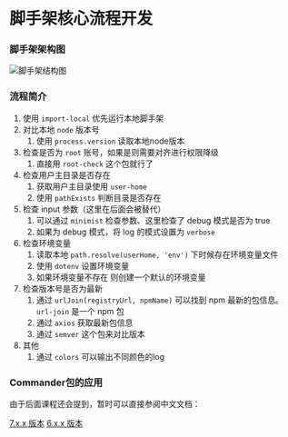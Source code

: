 # 脚手架核心流程开发

### 脚手架架构图

![脚手架结构图](/Users/daige/learn/students-learn-task/docs/pages/Daiyan/images/脚手架结构图.png)

### 流程简介

1. 使用 `import-local` 优先运行本地脚手架
2. 对比本地 `node` 版本号
   1. 使用 `process.version` 读取本地node版本
3. 检查是否为 `root` 账号，如果是则需要对齐进行权限降级
   1. 直接用 `root-check` 这个包就行了
4. 检查用户主目录是否存在
   1. 获取用户主目录使用 `user-home`
   2. 使用 `pathExists` 判断目录是否存在
5. 检查 input 参数（这里在后面会被替代）
   1. 可以通过 `minimist` 检查参数、这里检查了 debug 模式是否为 true
   2. 如果为 debug 模式，将 log 的模式设置为 `verbose`
6. 检查环境变量
   1. 读取本地 `path.resolve(userHome, 'env')` 下时候存在环境变量文件
   2. 使用 `dotenv` 设置环境变量
   3. 如果环境变量不存在 则创建一个默认的环境变量
7. 检查版本号是否为最新
   1. 通过 `urlJoin(registryUrl, npmName)` 可以找到 npm 最新的包信息。`url-join` 是一个 npm 包
   2. 通过  `axios` 获取最新包信息
   3. 通过 `semver` 这个包来对比版本
8. 其他
   1. 通过 `colors` 可以输出不同颜色的log

### Commander包的应用

由于后面课程还会提到，暂时可以直接参阅中文文档：

[7.x.x 版本](https://github.com/tj/commander.js/blob/master/Readme_zh-CN.md)
[6.x.x 版本](https://github.com/tj/commander.js/blob/release/6.x/Readme_zh-CN.md)